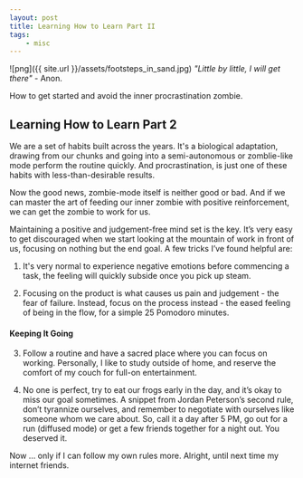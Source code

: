```yaml
---
layout: post
title: Learning How to Learn Part II
tags:
    - misc
---
```

![png]({{ site.url }}/assets/footsteps_in_sand.jpg)
_"Little by little, I will get there"_ - Anon.


How to get started and avoid the inner procrastination zombie. 
<!--more-->

## Learning How to Learn Part 2

We are a set of habits built across the years. It's a biological adaptation,  drawing from our chunks and going into a semi-autonomous or zomblie-like mode perform the routine quickly. And procrastination, is just one of these habits with less-than-desirable results.

Now the good news, zombie-mode itself is neither good or bad. And if we can master the art of feeding our inner zombie with positive reinforcement, we can get the zombie to work for us.

Maintaining a positive and judgement-free mind set is the key. It’s very easy to get discouraged when we start looking at the mountain of work in front of us, focusing on nothing but the end goal. A few tricks I’ve found helpful are:

1. It's very normal to experience negative emotions before commencing a task, the feeling will quickly subside once you pick up steam.

2. Focusing on the product is what causes us pain and judgement - the fear of failure. Instead, focus on the process instead - the eased feeling of being in the flow, for a simple 25 Pomodoro minutes.


#### Keeping It Going

3. Follow a routine and have a sacred place where you can focus on working. Personally, I like to study outside of home, and reserve the comfort of my couch for full-on entertainment.

4. No one is perfect, try to eat our frogs early in the day, and it’s okay to miss our goal sometimes. A snippet from Jordan Peterson’s second rule, don’t tyrannize ourselves, and remember to negotiate with ourselves like someone whom we care about. So, call it a day after 5 PM, go out for a run (diffused mode) or get a few friends together for a night out. You deserved it.


Now … only if I can follow my own rules more. Alright, until next time my internet friends.

